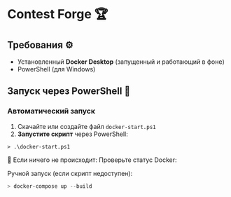 # Contest Forge 🏆

## Требования ⚙️
- Установленный **Docker Desktop** (запущенный и работающий в фоне)
- PowerShell (для Windows)

## Запуск через PowerShell 🚀
### Автоматический запуск
1. Скачайте или создайте файл `docker-start.ps1`
2. **Запустите скрипт** через PowerShell:
```poweshell
> .\docker-start.ps1
```
🔄 Если ничего не происходит: Проверьте статус Docker:

Ручной запуск (если скрипт недоступен):

```powershell
> docker-compose up --build
```